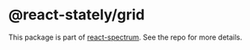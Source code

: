 # @react-stately/grid

This package is part of [react-spectrum](https://github.com/adobe-private/react-spectrum-v3). See the repo for more details.
